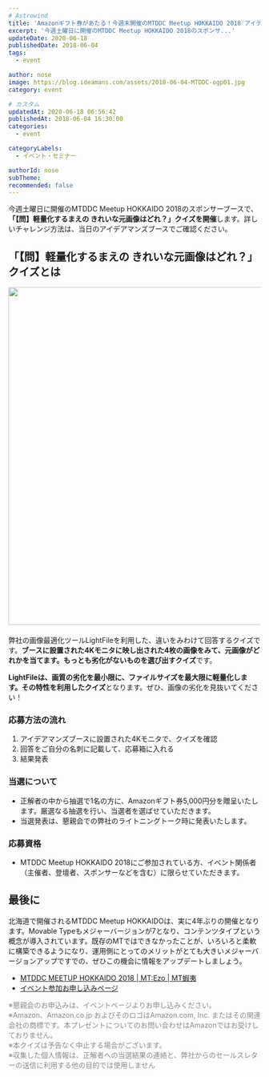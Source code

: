 ```yaml
---
# Astrowind
title: 'Amazonギフト券があたる！今週末開催のMTDDC Meetup HOKKAIDO 2018 アイデアマンズのブースで、「【問】軽量化するまえの きれいな元画像はどれ？」クイズにチャレンジしよう！'
excerpt: '今週土曜日に開催のMTDDC Meetup HOKKAIDO 2018のスポンサ...'
updateDate: 2020-06-18
publishedDate: 2018-06-04
tags: 
  - event

author: nose
image: https://blog.ideamans.com/assets/2018-06-04-MTDDC-ogp01.jpg
category: event

# カスタム
updatedAt: 2020-06-18 06:56:42
publishedAt: 2018-06-04 16:30:00
categories: 
  - event

categoryLabels: 
  - イベント・セミナー

authorId: nose
subTheme: 
recommended: false
---
```


<p>今週土曜日に開催のMTDDC Meetup HOKKAIDO 2018のスポンサーブースで、<strong>「【問】軽量化するまえの きれいな元画像はどれ？」クイズを開催</strong>します。詳しいチャレンジ方法は、当日のアイデアマンズブースでご確認ください。</p>
<h2>「【問】軽量化するまえの きれいな元画像はどれ？」クイズとは</h2>
<p><img alt="2018-06-04-MTDDC-ogp01.jpg" src="https://blog.ideamans.com/assets/2018-06-04-MTDDC-ogp01.jpg" width="1200" height="675" class="mt-image-center" style="text-align: center; display: block; margin: 0 auto 20px;"></p>
<p>弊社の画像最適化ツールLightFileを利用した、違いをみわけて回答するクイズです。<strong>ブースに設置された4Kモニタに映し出された4枚の画像をみて、元画像がどれかを当てます。もっとも劣化がないものを選び出すクイズ</strong>です。</p>
<p><strong>LightFileは、画質の劣化を最小限に、ファイルサイズを最大限に軽量化します。その特性を利用したクイズ</strong>となります。ぜひ、画像の劣化を見抜いてください！</p>
<h3>応募方法の流れ</h3>
<ol><li>アイデアマンズブースに設置された4Kモニタで、クイズを確認</li><li>回答をご自分の名刺に記載して、応募箱に入れる</li><li>結果発表</li></ol>
<h3>当選について</h3>
<ul><li>正解者の中から抽選で1名の方に、Amazonギフト券5,000円分を贈呈いたします。厳選なる抽選を行い、当選者を選ばせていただきます。</li><li>当選発表は、懇親会での弊社のライトニングトーク時に発表いたします。</li></ul>
<h3>応募資格</h3>
<ul><li>MTDDC Meetup HOKKAIDO 2018にご参加されている方、イベント関係者（主催者、登壇者、スポンサーなどを含む）に限らせていただきます。</li></ul>
<p> </p>
<h2>最後に</h2>
<p>北海道で開催されるMTDDC Meetup HOKKAIDOは、実に4年ぶりの開催となります。Movable Typeもメジャーバージョンが7となり、コンテンツタイプという概念が導入されています。既存のMTではできなかったことが、いろいろと柔軟に構築できるようになり、運用側にとってのメリットがとても大きいメジャーバージョンアップですでの、ぜひこの機会に情報をアップデートしましょう。</p>
<ul><li><a href="https://mtddc2018.mt-ezo.net/" target="_blank"><span>MTDDC MEETUP HOKKAIDO 2018 | MT:Ezo | MT蝦夷</span></a></li><li><a href="https://mtddcmeetup-hokkaido-2018.peatix.com/" target="_blank">イベント参加お申し込みページ</a></li></ul>
<p> </p>
<p><span style="color: #888888;">※懇親会のお申込みは、イベントページよりお申し込みください。<br>※Amazon、Amazon.co.jp およびそのロゴはAmazon.com, Inc. またはその関連会社の商標です。本プレゼントについてのお問い合わせはAmazonではお受けしておりません。<br>※本クイズは予告なく中止する場合がございます。<br>※収集した個人情報は、正解者への当選結果の連絡と、弊社からのセールスレターの送信に利用する他の目的では使用しません</span></p>
<p> </p>
